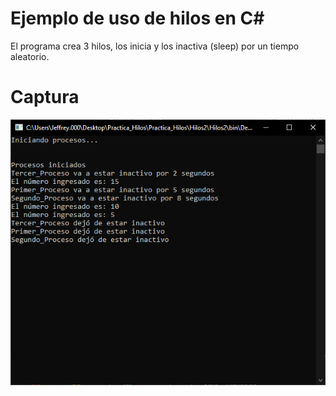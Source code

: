 
# Ejemplo de uso de hilos en C#

El programa crea 3 hilos, los inicia y los inactiva (sleep) por un tiempo aleatorio.

# Captura
!["Captura"](Capture.PNG)
